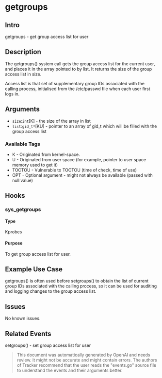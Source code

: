 
# getgroups

## Intro
getgroups - get group access list for user

## Description
The getgroups() system call gets the group access list for the current user, and places it in the array pointed to by list. It returns the size of the group access list in size.

Access list is that set of supplementary group IDs associated with the calling process, initialised from the /etc/passwd file when each user first logs in. 

## Arguments
* `size`:`int`[K] - the size of the array in list
* `list`:`gid_t*`[KU] - pointer to an array of gid_t which will be filled with the group access list

### Available Tags
* K - Originated from kernel-space.
* U - Originated from user space (for example, pointer to user space memory used to get it)
* TOCTOU - Vulnerable to TOCTOU (time of check, time of use)
* OPT - Optional argument - might not always be available (passed with null value)

## Hooks
### sys_getgroups
#### Type
Kprobes 
#### Purpose
To get group access list for user.

## Example Use Case
getgroups() is often used before setgroups() to obtain the list of current group IDs associated with the calling process, so it can be used for auditing and logging changes to the group access list. 

## Issues
No known issues.

## Related Events
setgroups() - set group access list for user

> This document was automatically generated by OpenAI and needs review. It might
> not be accurate and might contain errors. The authors of Tracker recommend that
> the user reads the "events.go" source file to understand the events and their
> arguments better.

